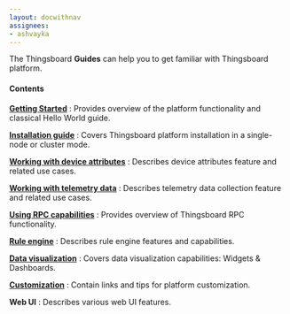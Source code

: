 ```yaml
---
layout: docwithnav
assignees:
- ashvayka
---
```


The Thingsboard **Guides** can help you to get familiar with Thingsboard platform.

#### Contents

[**Getting Started**](/docs/getting-started-guides/what-is-thingsboard/)
: Provides overview of the platform functionality and classical Hello World guide.

[**Installation guide**](/docs/user-guide/install/installation-options/)
: Covers Thingsboard platform installation in a single-node or cluster mode.

[**Working with device attributes**](/docs/user-guide/attributes/)
: Describes device attributes feature and related use cases.

[**Working with telemetry data**](/docs/user-guide/telemetry/)
: Describes telemetry data collection feature and related use cases.

[**Using RPC capabilities**](/docs/user-guide/rpc/)
: Provides overview of Thingsboard RPC functionality.

[**Rule engine**](/docs/user-guide/rule-engine/)
: Describes rule engine features and capabilities.

[**Data visualization**](/docs/user-guide/visualization/)
: Covers data visualization capabilities: Widgets & Dashboards.

[**Customization**](/docs/user-guide/customization/)
: Contain links and tips for platform customization.

**Web UI**
: Describes various web UI features.  